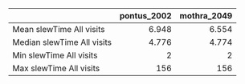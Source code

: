|                            |   pontus_2002 |   mothra_2049 |
|:---------------------------|--------------:|--------------:|
| Mean slewTime All visits   |         6.948 |         6.554 |
| Median slewTime All visits |         4.776 |         4.774 |
| Min slewTime All visits    |         2     |         2     |
| Max slewTime All visits    |       156     |       156     |
